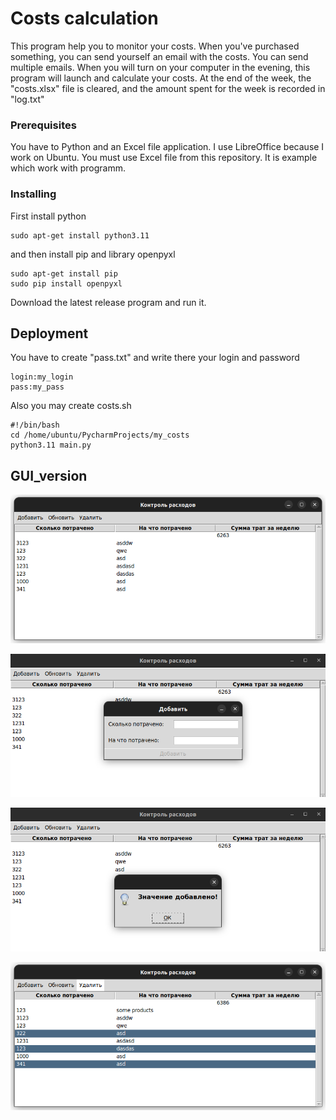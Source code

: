 # Costs calculation

This program help you to monitor your costs. When you've purchased something, you can send yourself an email with the costs.
You can send multiple emails. When you will turn on your computer in the evening, this program will launch and calculate your costs. 
At the end of the week, the "costs.xlsx" file is cleared, and the amount spent for the week is recorded in "log.txt"

### Prerequisites

You have to Python and an Excel file application. I use LibreOffice because I work on Ubuntu. 
You must use Excel file from this repository. It is example which work with programm. 


### Installing

First install python

```
sudo apt-get install python3.11
```

and then install pip and library openpyxl

```
sudo apt-get install pip
sudo pip install openpyxl
```
Download the latest release program and run it.

## Deployment

You have to create "pass.txt" and write there your login and password
```
login:my_login
pass:my_pass
```
Also you may create costs.sh
```
#!/bin/bash
cd /home/ubuntu/PycharmProjects/my_costs
python3.11 main.py
```
## GUI_version
<p align="center">
<img  src="img_readme/1.png"/>
</p>
<p align="center">
<img  src="img_readme/2.png"/>
</p>
<p align="center">
<img  src="img_readme/3.png"/>
</p>
<p align="center">
<img  src="img_readme/4.png"/>
</p>

